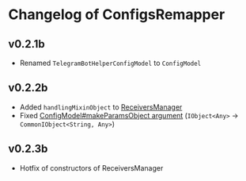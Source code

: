 # Changelog of ConfigsRemapper

## v0.2.1b

* Renamed `TelegramBotHelperConfigModel` to `ConfigModel`

## v0.2.2b

* Added `handlingMixinObject` to [ReceiversManager](src/main/kotlin/com/github/insanusmokrassar/ConfigsRemapper/ReceiversManager.kt)
* Fixed [ConfigModel#makeParamsObject argument](src/main/kotlin/com/github/insanusmokrassar/ConfigsRemapper/ConfigModel.kt#33) (`IObject<Any>` -> `CommonIObject<String, Any>`)

## v0.2.3b

* Hotfix of constructors of ReceiversManager
